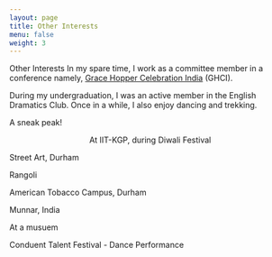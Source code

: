 ```yaml
---
layout: page
title: Other Interests
menu: false
weight: 3
---
```

Other Interests
In my spare time, I work as a committee member in a conference namely, [Grace Hopper Celebration India](https://ghcindia.anitab.org/) (GHCI).

During my undergraduation, I was an active member in the English Dramatics Club. Once in a while, I also enjoy dancing and trekking.

A sneak peak! 

<p align="center">
At IIT-KGP, during Diwali Festival
<img src="https://sakshiagarwal.github.io/illu.PNG" alt="">

Street Art, Durham 
<img src="https://sakshiagarwal.github.io/durham.png" alt="">

Rangoli
<img src="https://sakshiagarwal.github.io/rangoli.jpg" alt="">

American Tobacco Campus, Durham
<img src="https://sakshiagarwal.github.io/durham2.JPG" alt="">
<img src="https://sakshiagarwal.github.io/durham3.JPG" alt="">

Munnar, India
<img src="https://sakshiagarwal.github.io/munnar.jpg" alt="">

At a musuem
<img src="https://sakshiagarwal.github.io/coverphoto.jpg" alt="">

Conduent Talent Festival - Dance Performance
<img src="https://sakshiagarwal.github.io/conduent-dance.jpg" alt="">

</p>
